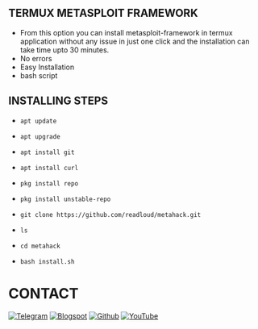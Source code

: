 ## TERMUX METASPLOIT FRAMEWORK 

* From this option you can install metasploit-framework in termux application without any issue in just one click and the installation can take time upto 30 minutes.
* No errors
* Easy Installation
* bash script

## INSTALLING STEPS

* `apt update`

* `apt upgrade`

* `apt install git`

* `apt install curl`

* `pkg install repo`

* `pkg install unstable-repo`

* `git clone https://github.com/readloud/metahack.git`

* `ls`

* `cd metahack`

* `bash install.sh`
# CONTACT
[![Telegram](https://img.shields.io/badge/TELEGRAM-CHANNEL-red?style=for-the-badge&logo=telegram)](https://t.me/readloud7)
[![Blogspot](https://img.shields.io/badge/WEBSITE-VISIT-yellow?style=for-the-badge&logo=blogger)](https://readloud7.blogspot.com)
[![Github](https://img.shields.io/badge/Github-readloud-green?style=for-the-badge&logo=github)](https://github.com/readloud)
[![YouTube](https://img.shields.io/badge/youtube-readloud-red?style=for-the-badge&logo=youtube)](https://www.youtube.com/channel/UC-1ulv7-EEUXWzu0S9GMCOg)
